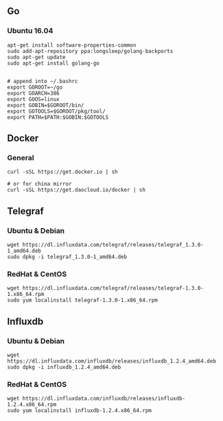 ## Go

### Ubuntu 16.04

	apt-get install software-properties-common
	sudo add-apt-repository ppa:longsleep/golang-backports
	sudo apt-get update
	sudo apt-get install golang-go
	
	
	# append into ~/.bashrc
	export GOROOT=~/go
	export GOARCH=386
	export GOOS=linux
	export GOBIN=$GOROOT/bin/
	export GOTOOLS=$GOROOT/pkg/tool/
	export PATH=$PATH:$GOBIN:$GOTOOLS

## Docker

### General

	curl -sSL https://get.docker.io | sh
	
	# or for china mirror
	curl -sSL https://get.daocloud.io/docker | sh
	
## Telegraf


### Ubuntu & Debian

	wget https://dl.influxdata.com/telegraf/releases/telegraf_1.3.0-1_amd64.deb
	sudo dpkg -i telegraf_1.3.0-1_amd64.deb
	
### RedHat & CentOS

	wget https://dl.influxdata.com/telegraf/releases/telegraf-1.3.0-1.x86_64.rpm
	sudo yum localinstall telegraf-1.3.0-1.x86_64.rpm

## Influxdb


### Ubuntu & Debian

	wget https://dl.influxdata.com/influxdb/releases/influxdb_1.2.4_amd64.deb
	sudo dpkg -i influxdb_1.2.4_amd64.deb
	
### RedHat & CentOS

	wget https://dl.influxdata.com/influxdb/releases/influxdb-1.2.4.x86_64.rpm
	sudo yum localinstall influxdb-1.2.4.x86_64.rpm